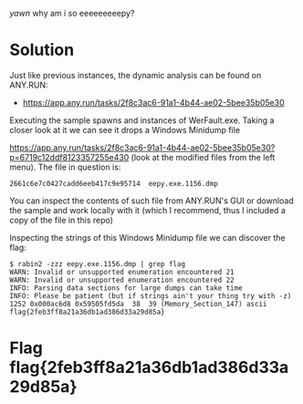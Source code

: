 *yawn* why am i so eeeeeeeeepy?

# Solution
Just like previous instances, the dynamic analysis can be found on ANY.RUN:
- https://app.any.run/tasks/2f8c3ac6-91a1-4b44-ae02-5bee35b05e30

Executing the sample spawns and instances of WerFault.exe. Taking a closer look at it we can see it drops a Windows Minidump file

https://app.any.run/tasks/2f8c3ac6-91a1-4b44-ae02-5bee35b05e30?p=6719c12ddf8123357255e430 (look at the modified files from the left menu). The file in question is:

`2661c6e7c0427cadd6eeb417c9e95714  eepy.exe.1156.dmp`

You can inspect the contents of such file from ANY.RUN's GUI or download the sample and work locally with it (which I recommend, thus I included a copy of the file in this repo)

Inspecting the strings of this Windows Minidump file we can discover the flag:
```
$ rabin2 -zzz eepy.exe.1156.dmp | grep flag
WARN: Invalid or unsupported enumeration encountered 21
WARN: Invalid or unsupported enumeration encountered 22
INFO: Parsing data sections for large dumps can take time
INFO: Please be patient (but if strings ain't your thing try with -z)
1252 0x000ac6d8 0x59505fd5da  38  39 (Memory_Section_147) ascii flag{2feb3ff8a21a36db1ad386d33a29d85a}
```

# Flag flag{2feb3ff8a21a36db1ad386d33a29d85a}